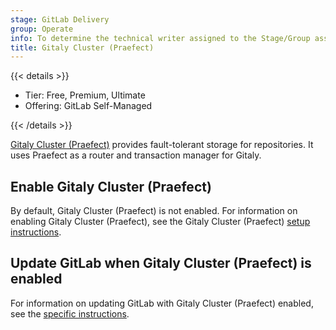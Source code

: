 ```yaml
---
stage: GitLab Delivery
group: Operate
info: To determine the technical writer assigned to the Stage/Group associated with this page, see https://handbook.gitlab.com/handbook/product/ux/technical-writing/#assignments
title: Gitaly Cluster (Praefect)
---
```


{{< details >}}

- Tier: Free, Premium, Ultimate
- Offering: GitLab Self-Managed

{{< /details >}}

[Gitaly Cluster (Praefect)](https://docs.gitlab.com/administration/gitaly/praefect/) provides
fault-tolerant storage for repositories. It uses Praefect as a router and transaction manager for
Gitaly.

## Enable Gitaly Cluster (Praefect)

By default, Gitaly Cluster (Praefect) is not enabled. For information on enabling Gitaly Cluster (Praefect), see
the Gitaly Cluster (Praefect) [setup instructions](https://docs.gitlab.com/administration/gitaly/praefect/configure/#setup-instructions).

## Update GitLab when Gitaly Cluster (Praefect) is enabled

For information on updating GitLab with Gitaly Cluster (Praefect) enabled, see the
[specific instructions](https://docs.gitlab.com/update/zero_downtime/#upgrade-gitaly-cluster-praefect-nodes).
